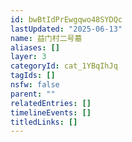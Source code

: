 ```yaml
---
id: bwBtIdPrEwgqwo48SYDQc
lastUpdated: "2025-06-13"
name: 益门村二号墓
aliases: []
layer: 3
categoryId: cat_1YBqIhJq
tagIds: []
nsfw: false
parent: ""
relatedEntries: []
timelineEvents: []
titledLinks: []
---
```


